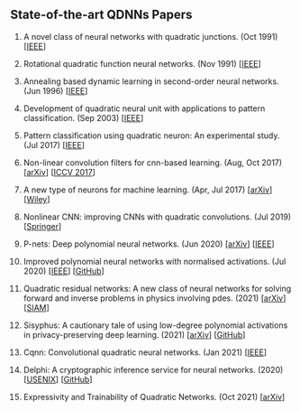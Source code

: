## State-of-the-art QDNNs Papers

1. A novel class of neural networks with quadratic junctions. (Oct 1991) [[IEEE](https://doi.org/10.1109/ICSMC.1991.169910)]
2. Rotational quadratic function neural networks. (Nov 1991) [[IEEE](https://doi.org/10.1109/IJCNN.1991.170509)]
3. Annealing based dynamic learning in second-order neural networks. (Jun 1996) [[IEEE](https://doi.org/10.1109/ICNN.1996.548936)]
4. Development of quadratic neural unit with applications to pattern classification. (Sep 2003) [[IEEE](https://doi.org/10.1109/ISUMA.2003.1236154)]
5. Pattern classification using quadratic neuron: An experimental study. (Jul 2017) [[IEEE](https://doi.org/10.1109/ICCCNT.2017.8204062)]
6. Non-linear convolution filters for cnn-based learning. (Aug, Oct 2017) [[arXiv](https://doi.org/10.48550/arXiv.1708.07038)] [[ICCV 2017](https://openaccess.thecvf.com/content_iccv_2017/html/Zoumpourlis_Non-Linear_Convolution_Filters_ICCV_2017_paper.html)]
7. A new type of neurons for machine learning. (Apr, Jul 2017) [[arXiv](https://arxiv.org/abs/1704.08362)] [[Wiley](https://doi.org/10.1002/cnm.2920)]
8. Nonlinear CNN: improving CNNs with quadratic convolutions. (Jul 2019) [[Springer](https://doi.org/10.1007/s00521-019-04316-4)]
9. P-nets: Deep polynomial neural networks. (Jun 2020) [[arXiv](https://arxiv.org/abs/2003.03828)] [[IEEE](https://doi.org/10.1109/CVPR42600.2020.00735)] 
10. Improved polynomial neural networks with normalised activations. (Jul 2020) [[IEEE](https://doi.org/10.1109/IJCNN48605.2020.9207535)] [[GitHub](https://github.com/mohit1997/PAF)]

2. Quadratic residual networks: A new class of neural networks for solving forward and inverse problems in physics involving pdes. (2021) [[arXiv](https://arxiv.org/abs/2101.08366)] [[SIAM](https://doi.org/10.1137/1.9781611976700.76)]

7. Sisyphus: A cautionary tale of using low-degree polynomial activations in privacy-preserving deep learning. (2021) [[arXiv](https://doi.org/10.48550/arXiv.2107.12342)] [[GitHub](https://github.com/kvgarimella/sisyphus-ppml)]

10. Cqnn: Convolutional quadratic neural networks. (Jan 2021) [[IEEE](https://doi.org/10.1109/ICPR48806.2021.9413207)]
 
12. Delphi: A cryptographic inference service for neural networks. (2020) [[USENIX](https://www.usenix.org/conference/usenixsecurity20/presentation/mishra)] [[GitHub](https://github.com/mc2-project/delphi)]

15. Expressivity and Trainability of Quadratic Networks. (Oct 2021) [[arXiv](https://arxiv.org/abs/2110.06081)]
